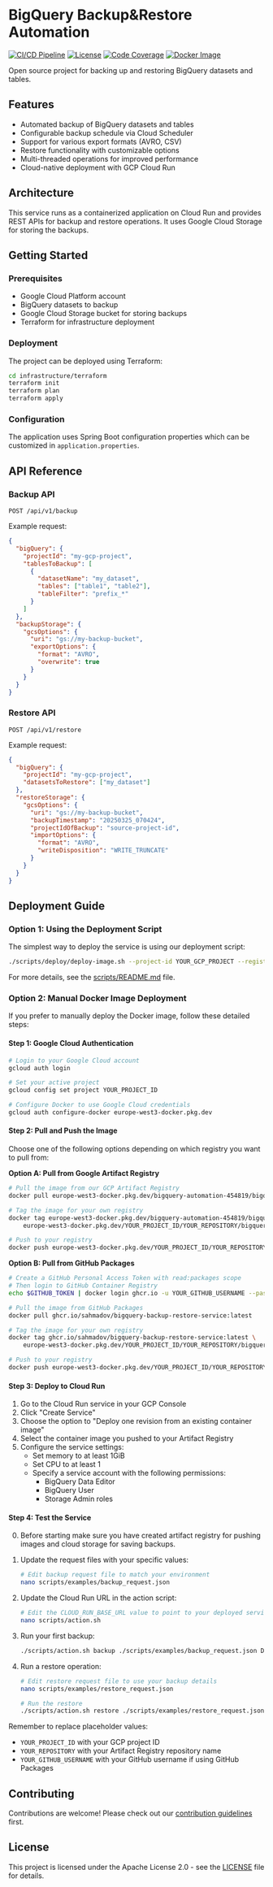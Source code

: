 # BigQuery Backup&Restore Automation

[![CI/CD Pipeline](https://github.com/sahmadov/bigquery-backup-restore-service/actions/workflows/ci-cd.yml/badge.svg)](https://github.com/sahmadov/bigquery-backup-restore-service/actions/workflows/ci-cd.yml)
[![License](https://img.shields.io/badge/License-Apache_2.0-blue.svg)](https://opensource.org/licenses/Apache-2.0)
[![Code Coverage](https://img.shields.io/badge/coverage-75%25-green.svg)](https://github.com/sahmadov/bigquery-backup-restore-service)
[![Docker Image](https://img.shields.io/badge/Docker-ghcr.io-blue?logo=docker)](https://github.com/sahmadov/bigquery-backup-restore-service/pkgs/container/bigquery-backup-restore-service)

Open source project for backing up and restoring BigQuery datasets and tables.

## Features

- Automated backup of BigQuery datasets and tables
- Configurable backup schedule via Cloud Scheduler
- Support for various export formats (AVRO, CSV)
- Restore functionality with customizable options
- Multi-threaded operations for improved performance
- Cloud-native deployment with GCP Cloud Run

## Architecture

This service runs as a containerized application on Cloud Run and provides REST APIs for backup and restore operations. It uses Google Cloud Storage for storing the backups.

## Getting Started

### Prerequisites

- Google Cloud Platform account
- BigQuery datasets to backup
- Google Cloud Storage bucket for storing backups
- Terraform for infrastructure deployment

### Deployment

The project can be deployed using Terraform:

```bash
cd infrastructure/terraform
terraform init
terraform plan
terraform apply
```

### Configuration

The application uses Spring Boot configuration properties which can be customized in `application.properties`.

## API Reference

### Backup API

```
POST /api/v1/backup
```

Example request:

```json
{
  "bigQuery": {
    "projectId": "my-gcp-project",
    "tablesToBackup": [
      {
        "datasetName": "my_dataset",
        "tables": ["table1", "table2"],
        "tableFilter": "prefix_*"
      }
    ]
  },
  "backupStorage": {
    "gcsOptions": {
      "uri": "gs://my-backup-bucket",
      "exportOptions": {
        "format": "AVRO",
        "overwrite": true
      }
    }
  }
}
```

### Restore API

```
POST /api/v1/restore
```

Example request:

```json
{
  "bigQuery": {
    "projectId": "my-gcp-project",
    "datasetsToRestore": ["my_dataset"]
  },
  "restoreStorage": {
    "gcsOptions": {
      "uri": "gs://my-backup-bucket",
      "backupTimestamp": "20250325_070424",
      "projectIdOfBackup": "source-project-id",
      "importOptions": {
        "format": "AVRO",
        "writeDisposition": "WRITE_TRUNCATE"
      }
    }
  }
}
```
## Deployment Guide

### Option 1: Using the Deployment Script

The simplest way to deploy the service is using our deployment script:

```bash
./scripts/deploy/deploy-image.sh --project-id YOUR_GCP_PROJECT --registry YOUR_REGISTRY_NAME
```

For more details, see the [scripts/README.md](scripts/README.md) file.

### Option 2: Manual Docker Image Deployment

If you prefer to manually deploy the Docker image, follow these detailed steps:

#### Step 1: Google Cloud Authentication

```bash
# Login to your Google Cloud account
gcloud auth login

# Set your active project
gcloud config set project YOUR_PROJECT_ID

# Configure Docker to use Google Cloud credentials
gcloud auth configure-docker europe-west3-docker.pkg.dev
```

#### Step 2: Pull and Push the Image

Choose one of the following options depending on which registry you want to pull from:

**Option A: Pull from Google Artifact Registry**
```bash
# Pull the image from our GCP Artifact Registry
docker pull europe-west3-docker.pkg.dev/bigquery-automation-454819/bigquery-service-repo/bigquery-backup-restore-service:latest

# Tag the image for your own registry
docker tag europe-west3-docker.pkg.dev/bigquery-automation-454819/bigquery-service-repo/bigquery-backup-restore-service:latest \
    europe-west3-docker.pkg.dev/YOUR_PROJECT_ID/YOUR_REPOSITORY/bigquery-backup-restore-service:latest

# Push to your registry
docker push europe-west3-docker.pkg.dev/YOUR_PROJECT_ID/YOUR_REPOSITORY/bigquery-backup-restore-service:latest
```

**Option B: Pull from GitHub Packages**
```bash
# Create a GitHub Personal Access Token with read:packages scope
# Then login to GitHub Container Registry
echo $GITHUB_TOKEN | docker login ghcr.io -u YOUR_GITHUB_USERNAME --password-stdin

# Pull the image from GitHub Packages
docker pull ghcr.io/sahmadov/bigquery-backup-restore-service:latest

# Tag the image for your own registry
docker tag ghcr.io/sahmadov/bigquery-backup-restore-service:latest \
    europe-west3-docker.pkg.dev/YOUR_PROJECT_ID/YOUR_REPOSITORY/bigquery-backup-restore-service:latest

# Push to your registry
docker push europe-west3-docker.pkg.dev/YOUR_PROJECT_ID/YOUR_REPOSITORY/bigquery-backup-restore-service:latest
```

#### Step 3: Deploy to Cloud Run

1. Go to the Cloud Run service in your GCP Console
2. Click "Create Service"
3. Choose the option to "Deploy one revision from an existing container image"
4. Select the container image you pushed to your Artifact Registry
5. Configure the service settings:
    - Set memory to at least 1GiB
    - Set CPU to at least 1
    - Specify a service account with the following permissions:
        - BigQuery Data Editor
        - BigQuery User
        - Storage Admin roles

#### Step 4: Test the Service

0. Before starting make sure you have created artifact registry for pushing images and cloud storage for saving backups. 

1. Update the request files with your specific values:
   ```bash
   # Edit backup request file to match your environment
   nano scripts/examples/backup_request.json
   ```

2. Update the Cloud Run URL in the action script:
   ```bash
   # Edit the CLOUD_RUN_BASE_URL value to point to your deployed service
   nano scripts/action.sh
   ```

3. Run your first backup:
   ```bash
   ./scripts/action.sh backup ./scripts/examples/backup_request.json DEBUG
   ```

4. Run a restore operation:
   ```bash
   # Edit restore request file to use your backup details
   nano scripts/examples/restore_request.json
   
   # Run the restore
   ./scripts/action.sh restore ./scripts/examples/restore_request.json DEBUG
   ```

Remember to replace placeholder values:
- `YOUR_PROJECT_ID` with your GCP project ID
- `YOUR_REPOSITORY` with your Artifact Registry repository name
- `YOUR_GITHUB_USERNAME` with your GitHub username if using GitHub Packages

## Contributing

Contributions are welcome! Please check out our [contribution guidelines](CONTRIBUTING.md) first.

## License

This project is licensed under the Apache License 2.0 - see the [LICENSE](LICENSE) file for details.